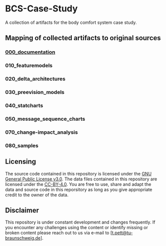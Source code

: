 # BCS-Case-Study
A collection of artifacts for the body comfort system case study.

## Mapping of collected artifacts to original sources

### [000_documentation](https://github.com/TUBS-ISF/BCS-Case-Study/tree/master/000_documentation)

### 010_featuremodels
### 020_delta_architectures
### 030_preevision_models
### 040_statcharts
### 050_message_sequence_charts
### 070_change-impact_analysis
### 080_samples

## Licensing
The source code contained in this repository is licensed under the [GNU General Public License v3.0](https://github.com/TUBS-ISF/BCS-Case-Study/blob/master/LICENSE). The data files contained in this repository are licensed under the [CC-BY-4.0](https://github.com/TUBS-ISF/busybox-data/edit/master/cc-by-4.0.md). You are free to use, share and adapt the data and source code in this reporsitory as long as you give appropriate credit to the owner of the data. 

## Disclaimer
This repository is under constant development and changes frequently. If you encounter any challenges using the content or identify missing or broken content please reach out to us via e-mail to [t.pett@tu-braunschweig.de].

